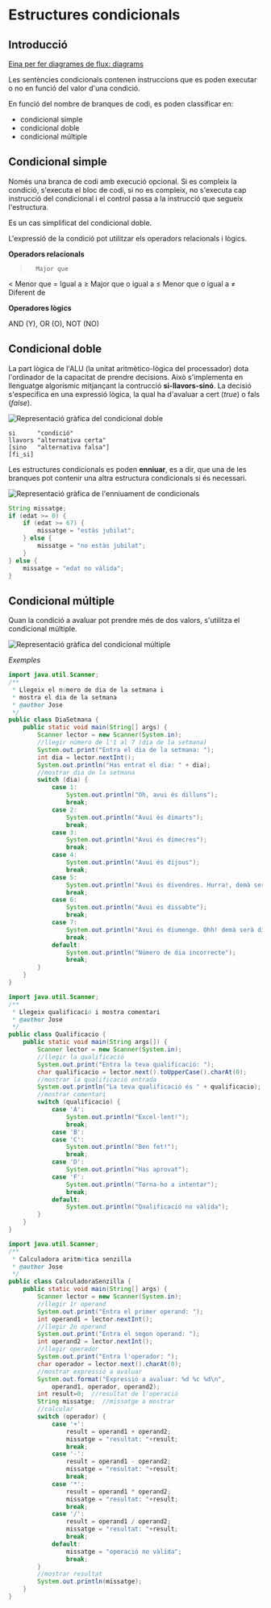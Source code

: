 # Estructures condicionals

## Introducció

[Eina per fer diagrames de flux: diagrams](https://app.diagrams.net/)

Les sentències condicionals contenen instruccions que es poden executar o no en funció del valor d'una condició.

En funció del nombre de branques de codi, es poden classificar en:

* condicional simple
* condicional doble
* condicional múltiple

## Condicional simple

Només una branca de codi amb execució opcional. Si es compleix la condició, s'executa el bloc de codi, si no es compleix, no s'executa cap instrucció del condicional i el control passa a la instrucció que segueix l'estructura. 

Es un cas simplificat del condicional doble.

L'expressió de la condició pot utilitzar els operadors relacionals i lògics.

**Operadors relacionals**

>		Major que
<		Menor que
=		Igual a
≥		Major que o igual a
≤		Menor que o igual a
≠		Diferent de

**Operadores lògics**

AND (Y), OR (O), NOT (NO)

## Condicional doble

La part lògica de l'ALU (la unitat aritmètico-lògica del processador) dota l'ordinador de la capacitat de prendre decisions. Això s'implementa en llenguatge algorísmic mitjançant la contrucció **si-llavors-sinó**. La decisió s'especifica en una expressió lògica, la qual ha d'avaluar a cert (*true*) o fals (*false*).

![Representació gràfica del condicional doble](assets/1.1/diag_flux-if_else.jpg)

```
si		"condició"
llavors	"alternativa certa"
[sino	"alternativa falsa"]
[fi_si]
```
Les estructures condicionals es poden **enniuar**, es a dir, que una de les branques pot contenir una altra estructura condicionals si és necessari.

![Representació gràfica de l'enniuament de condicionals](assets/1.1/diag_flux-if_else-enniuat.jpg)

```java
String missatge;
if (edat >= 0) {
    if (edat >= 67) {
        missatge = "estàs jubilat";
    } else {
        missatge = "no estàs jubilat";
    }
} else {
    missatge = "edat no vàlida";
}
```

## Condicional múltiple

Quan la condició a avaluar pot prendre més de dos valors, s'utilitza el condicional múltiple.

![Representació gràfica del condicional múltiple](assets/1.1/diag_flux-switch_case.png)

*Exemples*

```java
import java.util.Scanner;
/**
 * Llegeix el número de dia de la setmana i 
 * mostra el dia de la setmana
 * @author Jose
 */
public class DiaSetmana {
    public static void main(String[] args) {
        Scanner lector = new Scanner(System.in);
        //llegir número de l'1 al 7 (dia de la setmana)
        System.out.print("Entra el dia de la setmana: ");
        int dia = lector.nextInt();
        System.out.println("Has entrat el dia: " + dia);
        //mostrar dia de la setmana
        switch (dia) {
            case 1: 
                System.out.println("Oh, avui és dilluns");
                break;
            case 2: 
                System.out.println("Avui és dimarts");
                break;
            case 3:
                System.out.println("Avui és dimecres");
                break;
            case 4:
                System.out.println("Avui és dijous");
                break;
            case 5:
                System.out.println("Avui és divendres. Hurra!, demà serà dissabte");
                break;
            case 6:
                System.out.println("Avui és dissabte");
                break;
            case 7:
                System.out.println("Avui és diumenge. Ohh! demà serà dilluns");
                break;
            default:
                System.out.println("Número de dia incorrecte");
                break;
        }   
    }
}
```

```java
import java.util.Scanner;
/**
 * Llegeix qualificació i mostra comentari
 * @author Jose
 */
public class Qualificacio {
    public static void main(String args[]) {
        Scanner lector = new Scanner(System.in);
        //llegir la qualificació
        System.out.print("Entra la teva qualificació: ");
        char qualificacio = lector.next().toUpperCase().charAt(0);
        //mostrar la qualificació entrada
        System.out.println("La teva qualificació és " + qualificacio);
        //mostrar comentari
        switch (qualificacio) {
            case 'A':
                System.out.println("Excel·lent!");
                break;
            case 'B':
            case 'C':
                System.out.println("Ben fet!");
                break;
            case 'D':
                System.out.println("Has aprovat");
            case 'F':
                System.out.println("Torna-ho a intentar");
                break;
            default:
                System.out.println("Qualificació no vàlida");
        }
    }
}
```

```java
import java.util.Scanner;
/**
 * Calculadora aritmètica senzilla
 * @author Jose
 */
public class CalculadoraSenzilla {
    public static void main(String[] args) {
        Scanner lector = new Scanner(System.in);
        //llegir 1r operand
        System.out.print("Entra el primer operand: ");
        int operand1 = lector.nextInt();
        //llegir 2n operand
        System.out.print("Entra el segon operand: ");
        int operand2 = lector.nextInt();
        //llegir operador
        System.out.print("Entra l'operador: ");
        char operador = lector.next().charAt(0);
        //mostrar expressió a avaluar
        System.out.format("Expressió a avaluar: %d %c %d\n",
            operand1, operador, operand2);      
        int result=0;  //resultat de l'operació
        String missatge;  //missatge a mostrar
        //calcular
        switch (operador) {
            case '+':
                result = operand1 + operand2;
                missatge = "resultat: "+result;
                break;
            case '-':
                result = operand1 - operand2;
                missatge = "resultat: "+result;
                break;
            case '*':
                result = operand1 * operand2;
                missatge = "resultat: "+result;
                break;
            case '/':
                result = operand1 / operand2;
                missatge = "resultat: "+result;
                break;
            default:
                missatge = "operació no vàlida";
                break;
        }
        //mostrar resultat
        System.out.println(missatge);      
    } 
}
```

